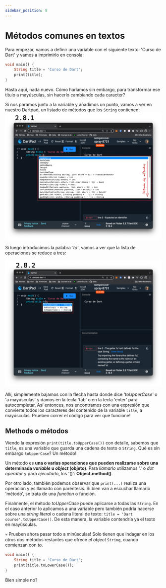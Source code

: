 ```yaml
---
sidebar_position: 8
---
```


# Métodos comunes en textos

Para empezar, vamos a definir una variable con el siguiente texto: 'Curso de Dart' y vamos a imprimirlo en consola:

```dart
void main() {
    String title = 'Curso de Dart';
    print(title);
}
```

Hasta aquí, nada nuevo. Cómo haríamos sin embargo, para transformar ese título a mayúsculas, sin hacerlo cambiando cada caracter?

Si nos paramos junto a la variable y añadimos un punto, vamos a ver en nuestro Dartpad, un listado de métodos que los `String` contienen: ![Métodos de `String`](8.1_metodos_textos.png)

Si luego introducimos la palabra _'to'_, vamos a ver que la lista de operaciones se reduce a tres:

![Tres métodos con 'to'](8.2_tres_metodos_to.png)

Allí, simplemente bajamos con la flecha hasta donde dice _'toUpperCase'_ o 'a mayúsculas' y damos en la tecla 'tab' o en la tecla 'enter' para autocompletar. Así entonces, nos encontramos con una expresión que convierte todos los caracteres del contenido de la variable `title`, a mayúsculas. Prueben correr el código para ver que funcione!

## Methods o métodos

Viendo la expresión `print(title.toUpperCase())` con detalle, sabemos que `title`, es una variable que guarda una cadena de texto o `String`. Qué es sin embargo `toUpperCase`? Un método!

Un método es __una o varias operaciones que pueden realizarse sobre una determinada _variable_ u _object_ (objeto)__. Para _llamarlo_ utilizamos '.' o _dot operator_ y para _ejecutarlo_, los '()': __Object.method()__.

Por otro lado, también podemos observar que `print(...)` realiza una operación y es llamado con paréntesis. Si bien van a escuchar llamarlo 'método', se trata de una _function_ o función.

Finalmente, el método _toUpperCase_ puede aplicarse a todas las `String`. En el caso anterior lo aplicamos a una variable pero también podría hacerse sobre una _string literal_ o cadena literal de texto: `title = 'Dart course'.toUpperCase()`. De esta manera, la variable contendría ya el texto en mayúsculas.

💀 Prueben ahora pasar todo a minúsculas! Solo tienen que indagar en los otros dos métodos restantes que ofrece el _object_ `String`, cuando comienzan con _to_.

```dart
void main() {
    String title = 'Curso de Dart';
    print(title.toLowerCase());
}
```

Bien simple no?
